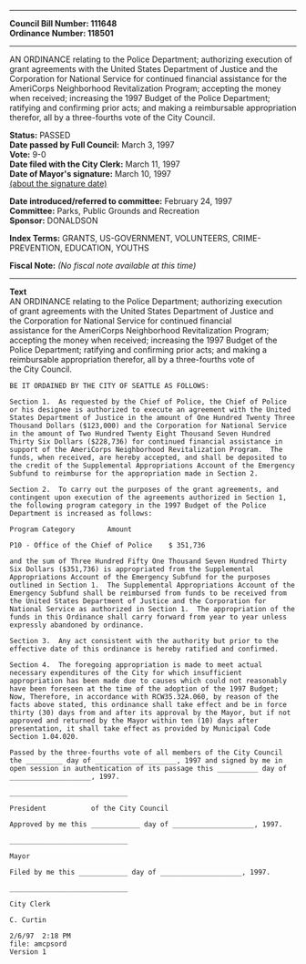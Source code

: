 * * * * *  
  
**Council Bill Number: [](#h0)[](#h2)111648**   
**Ordinance Number: 118501**  
  
* * * * *  
  
AN ORDINANCE relating to the Police Department; authorizing execution of grant agreements with the United States Department of Justice and the Corporation for National Service for continued financial assistance for the AmeriCorps Neighborhood Revitalization Program; accepting the money when received; increasing the 1997 Budget of the Police Department; ratifying and confirming prior acts; and making a reimbursable appropriation therefor, all by a three-fourths vote of the City Council.  
  
**Status:** PASSED   
**Date passed by Full Council:** March 3, 1997   
**Vote:** 9-0   
**Date filed with the City Clerk:** March 11, 1997   
**Date of Mayor's signature:** March 10, 1997   
[(about the signature date)](/~public/approvaldate.htm)   
  
  
**Date introduced/referred to committee:** February 24, 1997   
**Committee:** Parks, Public Grounds and Recreation   
**Sponsor:** DONALDSON   
  
**Index Terms:** GRANTS, US-GOVERNMENT, VOLUNTEERS, CRIME-PREVENTION, EDUCATION, YOUTHS  
  
**Fiscal Note:** *(No fiscal note available at this time)*  
  
* * * * *  
  
**Text**  
    AN ORDINANCE relating to the Police Department; authorizing execution  
    of grant agreements with the United States Department of Justice and  
    the Corporation for National Service for continued financial  
    assistance for the AmeriCorps Neighborhood Revitalization Program;  
    accepting the money when received; increasing the 1997 Budget of the  
    Police Department; ratifying and confirming prior acts; and making a  
    reimbursable appropriation therefor, all by a three-fourths vote of  
    the City Council.  
  
    BE IT ORDAINED BY THE CITY OF SEATTLE AS FOLLOWS:  
  
    Section 1.  As requested by the Chief of Police, the Chief of Police  
    or his designee is authorized to execute an agreement with the United  
    States Department of Justice in the amount of One Hundred Twenty Three  
    Thousand Dollars ($123,000) and the Corporation for National Service  
    in the amount of Two Hundred Twenty Eight Thousand Seven Hundred  
    Thirty Six Dollars ($228,736) for continued financial assistance in  
    support of the AmeriCorps Neighborhood Revitalization Program.  The  
    funds, when received, are hereby accepted, and shall be deposited to  
    the credit of the Supplemental Appropriations Account of the Emergency  
    Subfund to reimburse for the appropriation made in Section 2.  
  
    Section 2.  To carry out the purposes of the grant agreements, and  
    contingent upon execution of the agreements authorized in Section 1,  
    the following program category in the 1997 Budget of the Police  
    Department is increased as follows:  
  
    Program Category        Amount  
  
    P10 - Office of the Chief of Police    $ 351,736  
  
    and the sum of Three Hundred Fifty One Thousand Seven Hundred Thirty  
    Six Dollars ($351,736) is appropriated from the Supplemental  
    Appropriations Account of the Emergency Subfund for the purposes  
    outlined in Section 1.  The Supplemental Appropriations Account of the  
    Emergency Subfund shall be reimbursed from funds to be received from  
    the United States Department of Justice and the Corporation for  
    National Service as authorized in Section 1.  The appropriation of the  
    funds in this Ordinance shall carry forward from year to year unless  
    expressly abandoned by ordinance.  
  
    Section 3.  Any act consistent with the authority but prior to the  
    effective date of this ordinance is hereby ratified and confirmed.  
  
    Section 4.  The foregoing appropriation is made to meet actual  
    necessary expenditures of the City for which insufficient  
    appropriation has been made due to causes which could not reasonably  
    have been foreseen at the time of the adoption of the 1997 Budget;  
    Now, Therefore, in accordance with RCW35.32A.060, by reason of the  
    facts above stated, this ordinance shall take effect and be in force  
    thirty (30) days from and after its approval by the Mayor, but if not  
    approved and returned by the Mayor within ten (10) days after  
    presentation, it shall take effect as provided by Municipal Code  
    Section 1.04.020.  
  
    Passed by the three-fourths vote of all members of the City Council  
    the _________ day of ____________________, 1997 and signed by me in  
    open session in authentication of its passage this __________ day of  
    ____________________, 1997.  
  
    _____________________________  
  
    President           of the City Council  
  
    Approved by me this ____________ day of ____________________, 1997.  
  
    _____________________________  
  
    Mayor  
  
    Filed by me this ____________ day of ____________________, 1997.  
  
    _____________________________  
  
    City Clerk  
  
    C. Curtin  
  
    2/6/97  2:18 PM  
    file: amcpsord  
    Version 1  
